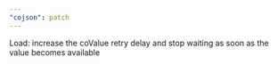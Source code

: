 ```yaml
---
"cojson": patch
---
```


Load: increase the coValue retry delay and stop waiting as soon as the value becomes available
